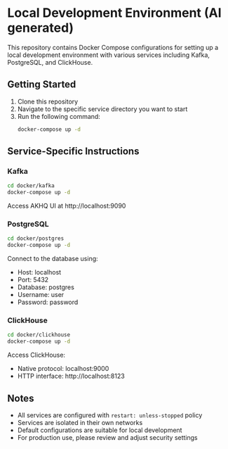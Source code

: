 # Local Development Environment (AI generated)

This repository contains Docker Compose configurations for setting up a local development environment with various services including Kafka, PostgreSQL, and ClickHouse.

## Getting Started

1. Clone this repository
2. Navigate to the specific service directory you want to start
3. Run the following command:
   ```bash
   docker-compose up -d
   ```

## Service-Specific Instructions

### Kafka
```bash
cd docker/kafka
docker-compose up -d
```
Access AKHQ UI at http://localhost:9090

### PostgreSQL
```bash
cd docker/postgres
docker-compose up -d
```
Connect to the database using:
- Host: localhost
- Port: 5432
- Database: postgres
- Username: user
- Password: password

### ClickHouse
```bash
cd docker/clickhouse
docker-compose up -d
```
Access ClickHouse:
- Native protocol: localhost:9000
- HTTP interface: http://localhost:8123

## Notes

- All services are configured with `restart: unless-stopped` policy
- Services are isolated in their own networks
- Default configurations are suitable for local development
- For production use, please review and adjust security settings
